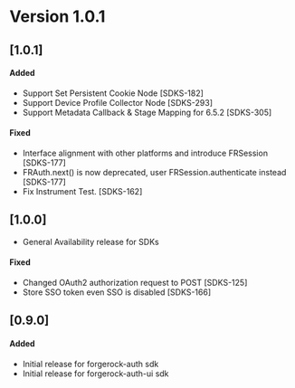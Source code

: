 # Version 1.0.1

## [1.0.1]

#### Added
- Support Set Persistent Cookie Node [SDKS-182]
- Support Device Profile Collector Node [SDKS-293]
- Support Metadata Callback & Stage Mapping for 6.5.2 [SDKS-305]

#### Fixed
- Interface alignment with other platforms and introduce FRSession [SDKS-177]
- FRAuth.next() is now deprecated, user FRSession.authenticate instead [SDKS-177] 
- Fix Instrument Test. [SDKS-162]

## [1.0.0]
- General Availability release for SDKs

#### Fixed
- Changed OAuth2 authorization request to POST [SDKS-125]
- Store SSO token even SSO is disabled [SDKS-166]

## [0.9.0]

#### Added
- Initial release for forgerock-auth sdk
- Initial release for forgerock-auth-ui sdk
